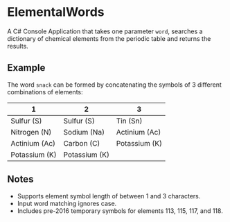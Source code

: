 # **ElementalWords**

A C# Console Application that takes one parameter `word`, searches a dictionary of chemical elements from the periodic table and returns the results.

**Example**
---
The word `snack` can be formed by concatenating the symbols of 3 different combinations of elements:

|               1               |               2               |               3               |
| ----------------------------- | ----------------------------- | ----------------------------- |
| Sulfur (S)                    | Sulfur (S)                    | Tin (Sn)                       |
| Nitrogen (N)                  | Sodium (Na)                   | Actinium (Ac)                  |
| Actinium (Ac)                 | Carbon (C)                    | Potassium (K)                  |
| Potassium (K)                 | Potassium (K)                  |                                |

**Notes**
---
- Supports element symbol length of between 1 and 3 characters.
- Input word matching ignores case.
- Includes pre-2016 temporary symbols for elements 113, 115, 117, and 118.